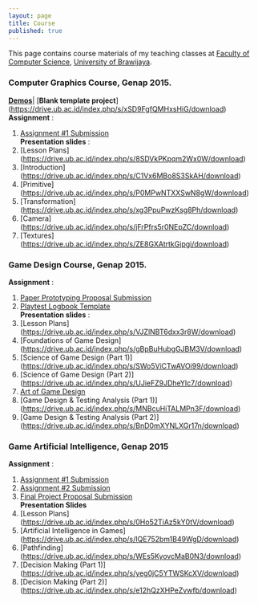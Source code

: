 ```yaml
---
layout: page
title: Course
published: true
---
```


This page contains course materials of my teaching classes at [Faculty of Computer Science](http://ptiik.ub.ac.id), [University of Brawijaya](http://www.ub.ac.id).

### Computer Graphics Course, Genap 2015.  
[**Demos**](https://github.com/eriqadams/computer-graphics)|
[**Blank template project**] (https://drive.ub.ac.id/index.php/s/xSD9FgfQMHxsHiG/download)  
**Assignment** :  
1. [Assignment #1 Submission](http://goo.gl/VAdskU)  
**Presentation slides** :  
1. [Lesson Plans] (https://drive.ub.ac.id/index.php/s/8SDVkPKpqm2Wx0W/download)  
2. [Introduction] (https://drive.ub.ac.id/index.php/s/C1Vx6MBo8S3SkAH/download)  
3. [Primitive] (https://drive.ub.ac.id/index.php/s/P0MPwNTXXSwN8gW/download)  
4. [Transformation] (https://drive.ub.ac.id/index.php/s/xg3PpuPwzKsg8Ph/download)  
5. [Camera] (https://drive.ub.ac.id/index.php/s/jFrPfrs5r0NEpZC/download)  
6. [Textures] (https://drive.ub.ac.id/index.php/s/ZE8GXAtrtkGipgi/download)  

### Game Design Course, Genap 2015.
**Assignment** :   
1. [Paper Prototyping Proposal Submission](http://goo.gl/UskSWK)   
2. [Playtest Logbook Template](https://drive.ub.ac.id/index.php/s/KzkIKaDRG8T7LdO/download)  
**Presentation slides** :  
1. [Lesson Plans] (https://drive.ub.ac.id/index.php/s/VJZlNBT6dxx3r8W/download)  
2. [Foundations of Game Design] (https://drive.ub.ac.id/index.php/s/gBpBuHubgGJBM3V/download)  
3. [Science of Game Design (Part 1)] (https://drive.ub.ac.id/index.php/s/SWo5ViCTwAVOi99/download)  
4. [Science of Game Design (Part 2)] (https://drive.ub.ac.id/index.php/s/UJieFZ9JDheYIc7/download)  
5. [Art of Game Design](https://drive.ub.ac.id/index.php/s/G9IJCC4msnH0XwC/download)   
6. [Game Design & Testing Analysis (Part 1)] (https://drive.ub.ac.id/index.php/s/MNBcuHiTALMPn3F/download)  
7. [Game Design & Testing Analysis (Part 2)] (https://drive.ub.ac.id/index.php/s/BnD0mXYNLXGr17n/download)  

### Game Artificial Intelligence, Genap 2015
**Assignment** :  
1. [Assignment #1 Submission](http://goo.gl/neFbbg)  
2. [Assignment #2 Submission](http://goo.gl/uD7Uvm)   
3. [Final Project Proposal Submission](http://goo.gl/2eW7Be)   
**Presentation Slides**   
1. [Lesson Plans] (https://drive.ub.ac.id/index.php/s/0Ho52TiAz5kY0tV/download)   
2. [Artificial Intelligence in Games] (https://drive.ub.ac.id/index.php/s/IQE752bm1B49WgD/download)   
3. [Pathfinding] (https://drive.ub.ac.id/index.php/s/WEs5KyovcMaB0N3/download)   
4. [Decision Making (Part 1)] (https://drive.ub.ac.id/index.php/s/yeg0jC5YTWSKcXV/download)   
5. [Decision Making (Part 2)] (https://drive.ub.ac.id/index.php/s/e12hQzXHPeZvwfb/download)   

